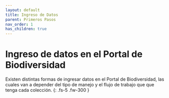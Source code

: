 ```yaml
---
layout: default
title: Ingreso de Datos
parent: Primeros Pasos 
nav_order: 1
has_children: true
---
```



# Ingreso de datos en el Portal de Biodiversidad 

Existen distintas formas de ingresar datos en el Portal de Biodiversidad, las cuales van a depender del tipo de manejo y el flujo de trabajo que que tenga cada colección. 
{: .fs-5 .fw-300 }

